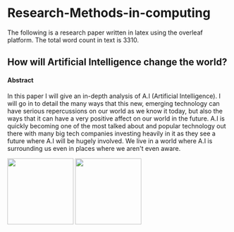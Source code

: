 # Research-Methods-in-computing
The following is a research paper written in latex using the overleaf platform. The total word count in text is 3310.

## How will Artificial Intelligence change the world?
#### Abstract
In this paper I will give an in-depth analysis of A.I (Artificial Intelligence). I will go in to detail the many ways that this new, emerging technology can have serious repercussions on our world as we know it today, but also the ways that it can have a very positive affect on our world in the future. A.I is quickly becoming one of the most talked about and popular technology out there with many big tech companies investing heavily in it as they see a future where A.I will be hugely involved. We live in a world where A.I is surrounding us even in places where we aren't even aware.

<img width="150" src="https://cdn.sharelatex.com/img/ol-brand/overleaf_og_logo.png"> <img width="150" src="https://upload.wikimedia.org/wikipedia/commons/thumb/9/92/LaTeX_logo.svg/1280px-LaTeX_logo.svg.png">
